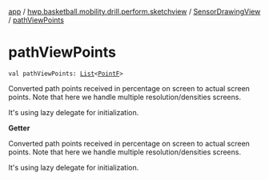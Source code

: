 [app](../../index.md) / [hwp.basketball.mobility.drill.perform.sketchview](../index.md) / [SensorDrawingView](index.md) / [pathViewPoints](.)

# pathViewPoints

`val pathViewPoints: `[`List`](https://kotlinlang.org/api/latest/jvm/stdlib/kotlin.collections/-list/index.html)`<`[`PointF`](../../hwp.basketball.mobility.util/-point-f/index.md)`>`

Converted path points received in percentage on screen to actual screen points.
Note that here we handle multiple resolution/densities screens.

It's using lazy delegate for initialization.

**Getter**

Converted path points received in percentage on screen to actual screen points.
Note that here we handle multiple resolution/densities screens.

It's using lazy delegate for initialization.

